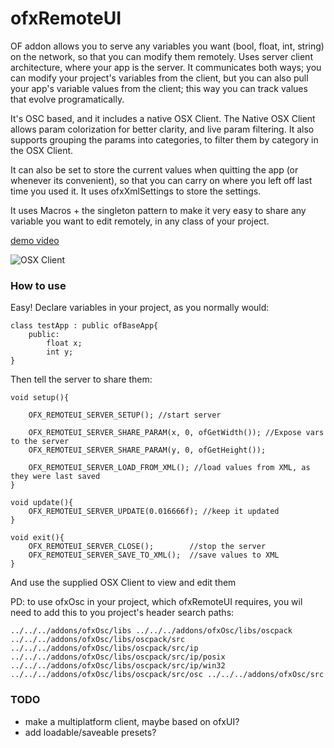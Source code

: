 # ofxRemoteUI


OF addon allows you to serve any variables you want (bool, float, int, string) on the network, so that you can modify them remotely. Uses server client architecture, where your app is the server. It communicates both ways; you can modify your project's variables from the client, but you can also pull your app's variable values from the client; this way you can track values that evolve programatically.

It's OSC based, and it includes a native OSX Client. The Native OSX Client allows param colorization for better clarity, and live param filtering. It also supports grouping the params into categories, to filter them by category in the OSX Client.

It can also be set to store the current values when quitting the app (or whenever its convenient), so that you can carry on where you left off last time you used it. It uses ofxXmlSettings to store the settings. 

It uses Macros + the singleton pattern to make it very easy to share any variable you want to edit remotely, in any class of your project. 

[demo video](http://youtu.be/e6mzo8YavoM)

![OSX Client](http://farm4.staticflickr.com/3741/9012132676_f37c27f3c4_o.png "OSX Client")

### How to use

Easy! Declare variables in your project, as you normally would:

	class testApp : public ofBaseApp{
		public:
			float x;
			int y;
	}

Then tell the server to share them:

	void setup(){	
	
		OFX_REMOTEUI_SERVER_SETUP(); //start server
		
		OFX_REMOTEUI_SERVER_SHARE_PARAM(x, 0, ofGetWidth()); //Expose vars to the server
		OFX_REMOTEUI_SERVER_SHARE_PARAM(y, 0, ofGetHeight());

		OFX_REMOTEUI_SERVER_LOAD_FROM_XML(); //load values from XML, as they were last saved
	}
	
	void update(){
		OFX_REMOTEUI_SERVER_UPDATE(0.016666f); //keep it updated
	}
	
	void exit(){
		OFX_REMOTEUI_SERVER_CLOSE();		//stop the server
		OFX_REMOTEUI_SERVER_SAVE_TO_XML();	//save values to XML
	}

And use the supplied OSX Client to view and edit them

PD: to use ofxOsc in your project, which ofxRemoteUI requires, you wil need to add this to you project's header search paths:

    ../../../addons/ofxOsc/libs ../../../addons/ofxOsc/libs/oscpack ../../../addons/ofxOsc/libs/oscpack/src ../../../addons/ofxOsc/libs/oscpack/src/ip ../../../addons/ofxOsc/libs/oscpack/src/ip/posix ../../../addons/ofxOsc/libs/oscpack/src/ip/win32 ../../../addons/ofxOsc/libs/oscpack/src/osc ../../../addons/ofxOsc/src

### TODO

- make a multiplatform client, maybe based on ofxUI?
- add loadable/saveable presets?
